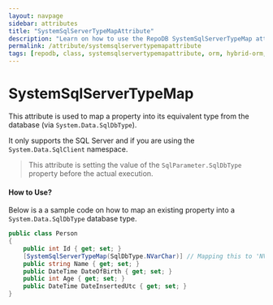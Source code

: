 ```yaml
---
layout: navpage
sidebar: attributes
title: "SystemSqlServerTypeMapAttribute"
description: "Learn on how to use the RepoDB SystemSqlServerTypeMap attribute."
permalink: /attribute/systemsqlservertypemapattribute
tags: [repodb, class, systemsqlservertypemapattribute, orm, hybrid-orm, sqlserver, sqlite, mysql, postgresql]
---
```


# SystemSqlServerTypeMap

This attribute is used to map a property into its equivalent type from the database (via `System.Data.SqlDbType`).

It only supports the SQL Server and if you are using the `System.Data.SqlClient` namespace.

> This attribute is setting the value of the `SqlParameter.SqlDbType` property before the actual execution.

#### How to Use?

Below is a a sample code on how to map an existing property into a `System.Data.SqlDbType` database type.

```csharp
public class Person
{
	public int Id { get; set; }
	[SystemSqlServerTypeMap(SqlDbType.NVarChar)] // Mapping this to 'NVarChar'
	public string Name { get; set; }
	public DateTime DateOfBirth { get; set; }
	public int Age { get; set; }
	public DateTime DateInsertedUtc { get; set; }
}
```